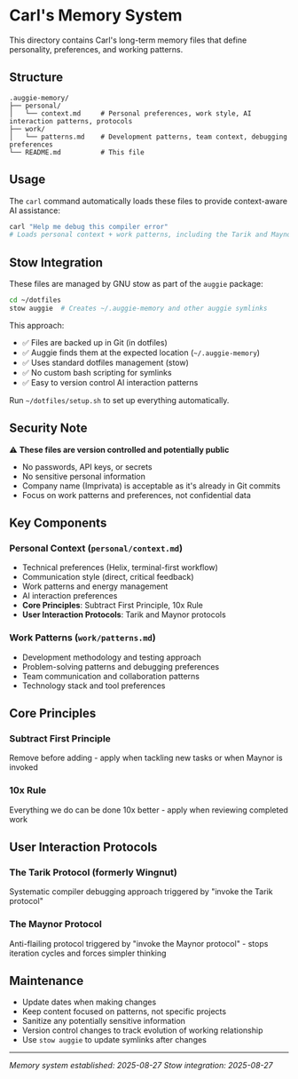 # Carl's Memory System

This directory contains Carl's long-term memory files that define personality, preferences, and working patterns.

## Structure

```
.auggie-memory/
├── personal/
│   └── context.md     # Personal preferences, work style, AI interaction patterns, protocols
├── work/
│   └── patterns.md    # Development patterns, team context, debugging preferences
└── README.md          # This file
```

## Usage

The `carl` command automatically loads these files to provide context-aware AI assistance:

```bash
carl "Help me debug this compiler error"
# Loads personal context + work patterns, including the Tarik and Maynor Protocols
```

## Stow Integration

These files are managed by GNU stow as part of the `auggie` package:

```bash
cd ~/dotfiles
stow auggie  # Creates ~/.auggie-memory and other auggie symlinks
```

This approach:
- ✅ Files are backed up in Git (in dotfiles)
- ✅ Auggie finds them at the expected location (`~/.auggie-memory`)
- ✅ Uses standard dotfiles management (stow)
- ✅ No custom bash scripting for symlinks
- ✅ Easy to version control AI interaction patterns

Run `~/dotfiles/setup.sh` to set up everything automatically.

## Security Note

⚠️ **These files are version controlled and potentially public**
- No passwords, API keys, or secrets
- No sensitive personal information
- Company name (Imprivata) is acceptable as it's already in Git commits
- Focus on work patterns and preferences, not confidential data

## Key Components

### Personal Context (`personal/context.md`)
- Technical preferences (Helix, terminal-first workflow)
- Communication style (direct, critical feedback)
- Work patterns and energy management
- AI interaction preferences
- **Core Principles**: Subtract First Principle, 10x Rule
- **User Interaction Protocols**: Tarik and Maynor protocols

### Work Patterns (`work/patterns.md`)
- Development methodology and testing approach
- Problem-solving patterns and debugging preferences
- Team communication and collaboration patterns
- Technology stack and tool preferences

## Core Principles

### Subtract First Principle
Remove before adding - apply when tackling new tasks or when Maynor is invoked

### 10x Rule
Everything we do can be done 10x better - apply when reviewing completed work

## User Interaction Protocols

### The Tarik Protocol (formerly Wingnut)
Systematic compiler debugging approach triggered by "invoke the Tarik protocol"

### The Maynor Protocol
Anti-flailing protocol triggered by "invoke the Maynor protocol" - stops iteration cycles and forces simpler thinking

## Maintenance

- Update dates when making changes
- Keep content focused on patterns, not specific projects
- Sanitize any potentially sensitive information
- Version control changes to track evolution of working relationship
- Use `stow auggie` to update symlinks after changes

---
*Memory system established: 2025-08-27*
*Stow integration: 2025-08-27*
